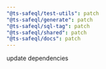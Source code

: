 ```yaml
---
"@ts-safeql/test-utils": patch
"@ts-safeql/generate": patch
"@ts-safeql/sql-tag": patch
"@ts-safeql/shared": patch
"@ts-safeql/docs": patch
---
```


update dependencies
